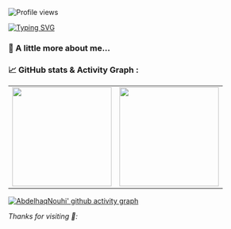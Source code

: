 ![Profile views](https://gpvc.arturio.dev/Halazv2)


[![Typing SVG](https://readme-typing-svg.herokuapp.com?lines=Hi+there+%F0%9F%91%8B+I+am+Abdelhaq+Nouhi;Welcome+to+My+Profile!++)](https://git.io/typing-svg)
### 🔭 A little more about me...
<!-- <img src="" width="50">  -->


### 📈 GitHub stats & Activity Graph :
<table cellpadding="0">
  <tr style="padding: 10">
    <!-- GitHub Stats Card -->  
    <td valign="top"><img height="200" src="https://github-readme-stats.vercel.app/api?username=AbdelhaqNouhi&show_icons=true&theme=vue-dark&include_all_commits=true"/></td>
    <!-- GitHub Top Language Card -->
    <td valign="top"><img height="200" src="https://github-readme-stats.vercel.app/api/top-langs/?username=AbdelhaqNouhi&theme=vue-dark&layout=compact"/></td>
  </tr>
</table>

[![AbdelhaqNouhi' github activity graph](https://activity-graph.herokuapp.com/graph?username=AbdelhaqNouhi&theme=react-dark)](https://github.com/ashutosh00710/github-readme-activity-graph)





<em> Thanks for visiting 💙: </em>

<!-- <img src="" width="60"> -->
